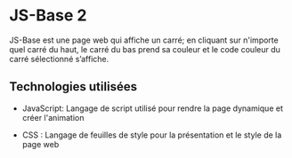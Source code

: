 # JS-Base 2

JS-Base est une page web qui affiche un carré; en cliquant sur n'importe quel carré du haut, le carré du bas prend sa couleur 
et le code couleur du carré sélectionné s’affiche.

## Technologies utilisées

* JavaScript: Langage de script utilisé pour rendre la page dynamique et créer l'animation
+ CSS : Langage de feuilles de style pour la présentation et le style de la page web
